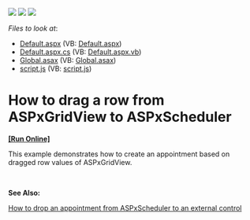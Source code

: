 <!-- default badges list -->
![](https://img.shields.io/endpoint?url=https://codecentral.devexpress.com/api/v1/VersionRange/128546578/16.2.3%2B)
[![](https://img.shields.io/badge/Open_in_DevExpress_Support_Center-FF7200?style=flat-square&logo=DevExpress&logoColor=white)](https://supportcenter.devexpress.com/ticket/details/E4292)
[![](https://img.shields.io/badge/📖_How_to_use_DevExpress_Examples-e9f6fc?style=flat-square)](https://docs.devexpress.com/GeneralInformation/403183)
<!-- default badges end -->
<!-- default file list -->
*Files to look at*:

* [Default.aspx](./CS/Default.aspx) (VB: [Default.aspx](./VB/Default.aspx))
* [Default.aspx.cs](./CS/Default.aspx.cs) (VB: [Default.aspx.vb](./VB/Default.aspx.vb))
* [Global.asax](./CS/Global.asax) (VB: [Global.asax](./VB/Global.asax))
* [script.js](./CS/scripts/script.js) (VB: [script.js](./VB/scripts/script.js))
<!-- default file list end -->
# How to drag a row from ASPxGridView to ASPxScheduler
<!-- run online -->
**[[Run Online]](https://codecentral.devexpress.com/e4292/)**
<!-- run online end -->


<p>This example demonstrates how to create an appointment based on dragged row values of ASPxGridView.</p>
<p> </p>
<p><strong>See Also:</strong></p>
<p><a href="https://www.devexpress.com/Support/Center/p/E4708">How to drop an appointment from ASPxScheduler to an external control</a></p>

<br/>



